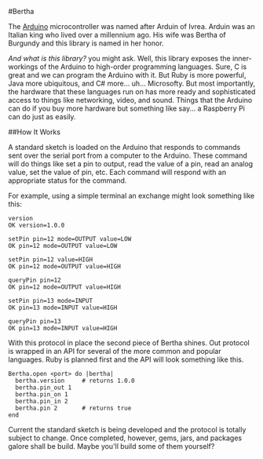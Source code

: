 #Bertha

The [Arduino](http://arduino.cc) microcontroller was named after Arduin of Ivrea.  Arduin was an Italian king who
lived over a millennium ago.  His wife was Bertha of Burgundy and this library is named in her honor.

_And what is this library?_ you might ask.  Well, this library exposes the inner-workings of the Arduino to high-order
programming languages.  Sure, C is great and we can program the Arduino with it.  But Ruby is more powerful, Java
more ubiquitous, and C# more... uh... Microsofty.  But most importantly, the hardware that these languages run on
has more ready and sophisticated access to things like networking, video, and sound.  Things that the Arduino can
do if you buy more hardware but something like say... a Raspberry Pi can do just as easily.

##How It Works

A standard sketch is loaded on the Arduino that responds to commands sent over the serial port from a computer to
the Arduino.  These command will do things like set a pin to output, read the value of a pin, read an analog value,
set the value of pin, etc.  Each command will respond with an appropriate status for the command.

For example, using a simple terminal an exchange might look something like this:

    version
    OK version=1.0.0

    setPin pin=12 mode=OUTPUT value=LOW
    OK pin=12 mode=OUTPUT value=LOW

    setPin pin=12 value=HIGH
    OK pin=12 mode=OUTPUT value=HIGH

    queryPin pin=12
    OK pin=12 mode=OUTPUT value=HIGH

    setPin pin=13 mode=INPUT
    OK pin=13 mode=INPUT value=HIGH

    queryPin pin=13
    OK pin=13 mode=INPUT value=HIGH

With this protocol in place the second piece of Bertha shines.  Out protocol is wrapped in an API for several
of the more common and popular languages.  Ruby is planned first and the API will look something like this.

    Bertha.open <port> do |bertha|
      bertha.version     # returns 1.0.0
      bertha.pin_out 1
      bertha.pin_on 1
      bertha.pin_in 2
      bertha.pin 2       # returns true
    end

Current the standard sketch is being developed and the protocol is totally subject to change.  Once completed,
however, gems, jars, and packages galore shall be build.  Maybe you'll build some of them yourself?
